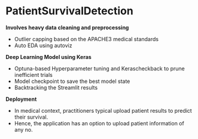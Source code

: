# PatientSurvivalDetection #

**Involves heavy data cleaning and preprocessing**
- Outlier capping based on the APACHE3 medical standards
- Auto EDA using autoviz

**Deep Learning Model using Keras**
- Optuna-based Hyperparameter tuning and Kerascheckback to prune inefficient trials
- Model checkpoint to save the best model state
- Backtracking the Streamlit results

**Deployment**
- In medical context, practitioners typical upload patient results to predict their survival.
- Hence, the application has an option to upload patient information of any no.
